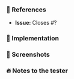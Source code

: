 ### :pushpin: References

-   **Issue:** Closes #?

### :memo: Implementation

### :art: Screenshots

### :fire: Notes to the tester